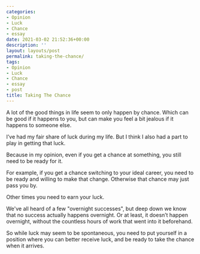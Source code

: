 ```yaml
---
categories:
- Opinion
- Luck
- Chance
- essay
date: 2021-03-02 21:52:36+00:00
description: ''
layout: layouts/post
permalink: taking-the-chance/
tags:
- Opinion
- Luck
- Chance
- essay
- post
title: Taking The Chance
---
```


A lot of the good things in life seem to only happen by chance. Which can be good if it happens to you, but can make you feel a bit jealous if it happens to someone else.

I’ve had my fair share of luck during my life. But I think I also had a part to play in getting that luck.

Because in my opinion, even if you get a chance at something, you still need to be ready for it.

For example, if you get a chance switching to your ideal career, you need to be ready and willing to make that change. Otherwise that chance may just pass you by.

Other times you need to earn your luck.

We've all heard of a few "overnight successes", but deep down we know that no success actually happens overnight. Or at least, it doesn’t happen overnight, without the countless hours of work that went into it beforehand.

So while luck may seem to be spontaneous, you need to put yourself in a position where you can better receive luck, and be ready to take the chance when it arrives.